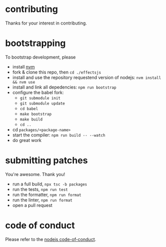 # contributing

Thanks for your interest in contributing.

# bootstrapping

To bootstrap development, please

- install [nvm](https://github.com/nvm-sh/nvm)
- fork & clone this repo, then `cd ./effectsjs`
- install and use the repository requestend version of nodejs: `nvm install && nvm use`
- install and link all depedencies: `npm run bootstrap`
- configure the babel fork:
  - `git submodule init`
  - `git submodule update`
  - `cd babel`
  - `make bootstrap`
  - `make build`
  - `cd ..`
- cd `packages/<package-name>`
- start the compiler: `npm run build -- --watch`
- do great work

# submitting patches

You're awesome.  Thank you!

- run a full build, `npx tsc -b packages`
- run the tests, `npm run test`
- run the formatter, `npm run format`
- run the linter, `npm run format`
- open a pull request

# code of conduct

Please refer to the [nodejs code-of-conduct](https://github.com/nodejs/node/blob/master/CODE_OF_CONDUCT.md).
